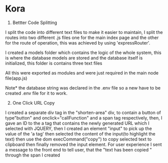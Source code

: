 # Kora

1) Bettter Code Splitting

I split the code into different text files to make it easier to maintain, I split the routes into two different .js files one for the main index page and the other for the route of operation, this was achieved by using 'expressRouter'.

I created a models folder which contains the logic of the whole system, this is where the database models are stored and the database itself is initialized, this folder is contains three text files

All this were exported as modules and were just required in the main node file(app.js)

Note* the database string was declared in the .env file so a new have to be created .env file for it to work.

2) One Click URL Copy

I created a separate div tag in the "shorten-area" div, to contain a button of type"button" and onclick="callFunction" and a span tag respectively, then, I gave an ID to the a tag that contains the newly generated URL which I selected with JQUERY, then I created an element "input" to pick up the value of the 'a tag' then selected the content of the input(to highlight the text) then use the dom execCommand("copy") to copy selected text to clipboard then finally removed the input element.
For user experience I sent a message to the front end to tell user, that the "text has been copied " through the span I created
